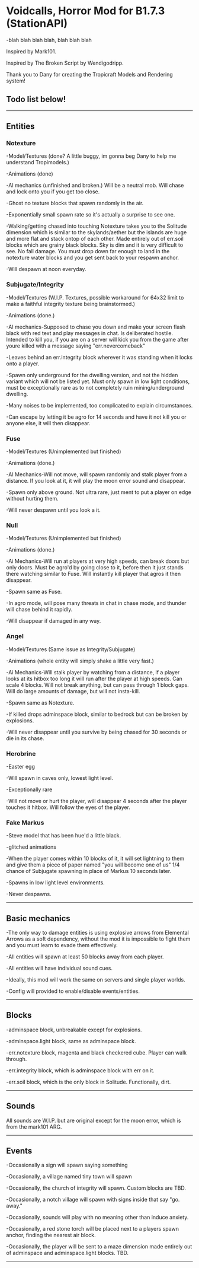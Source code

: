 # Voidcalls, Horror Mod for B1.7.3 (StationAPI)

-blah blah blah blah, blah blah blah

Inspired by Mark101.

Inspired by The Broken Script by Wendigodripp.

Thank you to Dany for creating the Tropicraft Models and Rendering system!

## Todo list below!

-------------------------
## Entities

### Notexture

-Model/Textures (done? A little buggy, im gonna beg Dany to help me understand Tropimodels.)

-Animations (done)

-AI mechanics (unfinished and broken.) Will be a neutral mob. Will chase and lock onto you if you get too close.

-Ghost no texture blocks that spawn randomly in the air.

-Exponentially small spawn rate so it's actually a surprise to see one.

-Walking/getting chased into touching Notexture takes you to the Solitude dimension which is similar to the skylands/aether but the islands are huge and more flat and stack ontop of each other. Made entirely out of err.soil blocks which are grainy black blocks. Sky is dim and it is very difficult to see. No fall damage. You must drop down far enough to land in the notexture water blocks and you get sent back to your respawn anchor.

-Will despawn at noon everyday.

### Subjugate/Integrity

-Model/Textures (W.I.P. Textures, possible workaround for 64x32 limit to make a faithful integrity texture being brainstormed.)

-Animations (done.)

-AI mechanics-Supposed to chase you down and make your screen flash black with red text and play messages in chat. Is deliberated hostile. Intended to kill you, if you are on a server will kick you from the game after youre killed with a message saying "err.nevercomeback"

-Leaves behind an err.integrity block wherever it was standing when it locks onto a player.

-Spawn only underground for the dwelling version, and not the hidden variant which will not be listed yet. Must only spawn in low light conditions, must be exceptionally rare as to not completely ruin mining/underground dwelling.

-Many noises to be implemented, too complicated to explain circumstances.

-Can escape by letting it be agro for 14 seconds and have it not kill you or anyone else, it will then disappear.

### Fuse

-Model/Textures (Unimplemented but finished)

-Animations (done.)

-AI Mechanics-Will not move, will spawn randomly and stalk player from a distance. If you look at it, it will play the moon error sound and disappear.

-Spawn only above ground. Not ultra rare, just ment to put a player on edge without hurting them.

-Will never despawn until you look a it.

### Null

-Model/Textures (Unimplemented but finished)

-Animations (done.)

-Ai Mechanics-Will run at players at very high speeds, can break doors but only doors. Must be agro'd by going close to it, before then it just stands there watching similar to Fuse. Will instantly kill player that agros it then disappear. 

-Spawn same as Fuse.

-In agro mode, will pose many threats in chat in chase mode, and thunder will chase behind it rapidly.

-Will disappear if damaged in any way.

### Angel

-Model/Textures (Same issue as Integrity/Subjugate)

-Animations (whole entity will simply shake a little very fast.)

-Ai Mechanics-Will stalk player by watching from a distance, if a player looks at its hitbox too long it will run after the player at high speeds. Can scale 4 blocks. Will not break anything, but can pass through 1 block gaps. Will do large amounts of damage, but will not insta-kill.

-Spawn same as Notexture.

-If killed drops adminspace block, similar to bedrock but can be broken by explosions.

-Will never disappear until you survive by being chased for 30 seconds or die in its chase.

### Herobrine

-Easter egg

-Will spawn in caves only, lowest light level.

-Exceptionally rare

-Will not move or hurt the player, will disappear 4 seconds after the player touches it hitbox. Will follow the eyes of the player.

### Fake Markus

-Steve model that has been hue'd a little black.

-glitched animations

-When the player comes within 10 blocks of it, it will set lightning to them and give them a piece of paper named "you will become one of us" 1/4 chance of Subjugate spawning in place of Markus 10 seconds later.

-Spawns in low light level environments.

-Never despawns.

-------------------------

## Basic mechanics

-The only way to damage entities is using explosive arrows from Elemental Arrows as a soft dependency, without the mod it is impossible to fight them and you must learn to evade them effectively.

-All entities will spawn at least 50 blocks away from each player.

-All entities will have individual sound cues.

-Ideally, this mod will work the same on servers and single player worlds.

-Config will provided to enable/disable events/entities.

-------------------------

## Blocks

-adminspace block, unbreakable except for explosions.

-adminspace.light block, same as adminspace block.

-err.notexture block, magenta and black checkered cube. Player can walk through.

-err.integrity block, which is adminspace block with err on it.

-err.soil block, which is the only block in Solitude. Functionally, dirt.

-------------------------

## Sounds

All sounds are W.I.P. but are original except for the moon error, which is from the mark101 ARG.

-------------------------

## Events

-Occasionally a sign will spawn saying something

-Occasionally, a village named tiny town will spawn

-Occasionally, the church of integrity will spawn. Custom blocks are TBD.

-Occasionally, a notch village will spawn with signs inside that say "go. away."

-Occasionally, sounds will play with no meaning other than induce anxiety.

-Occasionally, a red stone torch will be placed next to a players spawn anchor, finding the nearest air block.

-Occasionally, the player will be sent to a maze dimension made entirely out of adminspace and adminspace.light blocks. TBD.

-------------------------